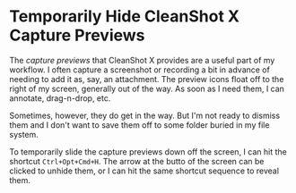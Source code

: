# Temporarily Hide CleanShot X Capture Previews

The _capture previews_ that CleanShot X provides are a useful part of my
workflow. I often capture a screenshot or recording a bit in advance of needing
to add it as, say, an attachment. The preview icons float off to the right of
my screen, generally out of the way. As soon as I need them, I can annotate,
drag-n-drop, etc.

Sometimes, however, they do get in the way. But I'm not ready to dismiss them
and I don't want to save them off to some folder buried in my file system.

To temporarily slide the capture previews down off the screen, I can hit the
shortcut `Ctrl+Opt+Cmd+H`. The arrow at the butto of the screen can be clicked
to unhide them, or I can hit the same shortcut sequence to reveal them.
